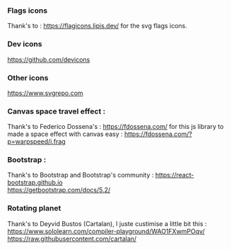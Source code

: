 ### Flags icons
Thank's to :
https://flagicons.lipis.dev/
for the svg flags icons.

### Dev icons
https://github.com/devicons

### Other icons
https://www.svgrepo.com

### Canvas space travel effect :
Thank's to Federico Dossena's :
https://fdossena.com/
for this js library to made a space effect with canvas easy :
https://fdossena.com/?p=warpspeed/i.frag
  
### Bootstrap :
Thank's to Bootstrap and Bootstrap's community :
https://react-bootstrap.github.io  
https://getbootstrap.com/docs/5.2/  

### Rotating planet
Thank's to Deyvid Bustos (Cartalan), I juste custimise a little bit this :  
https://www.sololearn.com/compiler-playground/WAO1FXwmPOqv/  
https://raw.githubusercontent.com/cartalan/
  